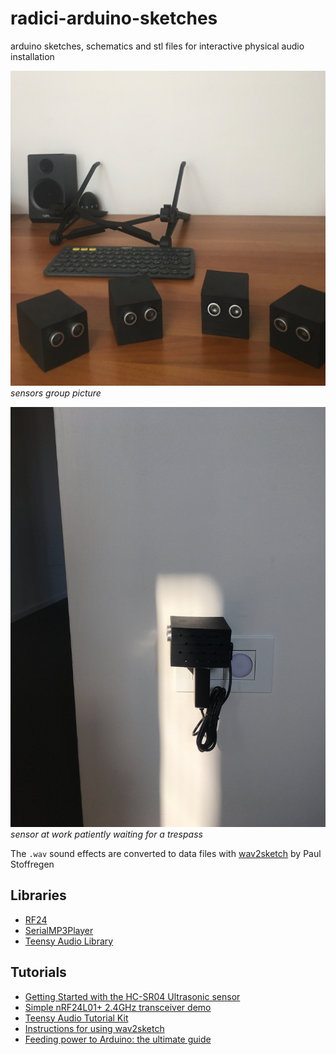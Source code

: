 # radici-arduino-sketches
arduino sketches, schematics and stl files for interactive physical audio installation

![grouppic](https://github.com/danieledep/radici-arduino-sketches/blob/main/foto-video-installation/group-pic.JPG)
*sensors group picture*

![working sensor](https://github.com/danieledep/radici-arduino-sketches/blob/main/foto-video-installation/IMG_2123.JPG)
*sensor at work patiently waiting for a trespass*   

The ```.wav``` sound effects are converted to data files with [wav2sketch](https://github.com/PaulStoffregen/Audio/tree/master/extras/wav2sketch) by Paul Stoffregen

## Libraries
- [RF24](https://github.com/nRF24/RF24)
- [SerialMP3Player](https://github.com/salvadorrueda/SerialMP3Player)
- [Teensy Audio Library](https://github.com/PaulStoffregen/Audio)
   
## Tutorials 
- [Getting Started with the HC-SR04 Ultrasonic sensor](https://create.arduino.cc/projecthub/Isaac100/getting-started-with-the-hc-sr04-ultrasonic-sensor-036380)
- [Simple nRF24L01+ 2.4GHz transceiver demo](https://forum.arduino.cc/index.php?topic=421081)  
- [Teensy Audio Tutorial Kit](https://www.pjrc.com/store/audio_tutorial_kit.html)
- [Instructions for using wav2sketch](https://forum.pjrc.com/threads/42401-Instructions-or-tutorials-for-using-wav2sketch?p=135069&viewfull=1#post135069)
- [Feeding power to Arduino: the ultimate guide](https://www.open-electronics.org/the-power-of-arduino-this-unknown/)

